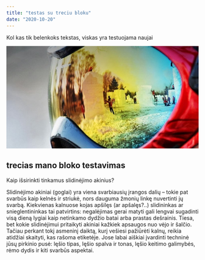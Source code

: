 ```yaml
---
title: "testas su treciu bloku"
date: "2020-10-20"
---
```


Kol kas tik belenkoks tekstas, viskas yra testuojama naujai

![Akiniai](./kalnu_akiniai.jpg)

## trecias mano bloko testavimas

Kaip išsirinkti tinkamus slidinėjimo akinius?

Slidinėjimo akiniai (goglai) yra viena svarbiausių įrangos dalių – tokie pat svarbūs kaip kelnės ir striukė, nors dauguma žmonių linkę nuvertinti jų svarbą. Kiekvienas kalnuose kojas apšilęs (ar apšalęs?..) slidininkas ar snieglentininkas tai patvirtins: negalėjimas gerai matyti gali lengvai sugadinti visą dieną lygiai kaip netinkamo dydžio batai arba prastas dešrainis. Tiesa, bet kokie slidinėjimui pritaikyti akiniai kažkiek apsaugos nuo vėjo ir šalčio. Tačiau perkant tokį asmeninį daiktą, kurį vešiesi pažiūrėti kalnų, reikia atidžiai skaityti, kas rašoma etiketėje. Jose labai aiškiai įvardinti techninė jūsų pirkinio pusė: lęšio tipas, lęšio spalva ir tonas, lęšio keitimo galimybės, rėmo dydis ir kiti svarbūs aspektai.
